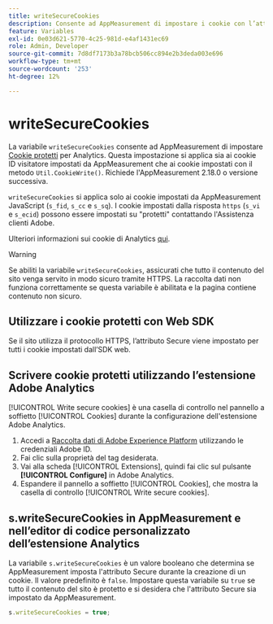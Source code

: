 ```yaml
---
title: writeSecureCookies
description: Consente ad AppMeasurement di impostare i cookie con l’attributo Secure.
feature: Variables
exl-id: 0e03d621-5770-4c25-981d-e4af1431ec69
role: Admin, Developer
source-git-commit: 7d8df7173b3a78bcb506cc894e2b3deda003e696
workflow-type: tm+mt
source-wordcount: '253'
ht-degree: 12%

---
```


# writeSecureCookies

La variabile `writeSecureCookies` consente ad AppMeasurement di impostare [Cookie protetti](https://en.wikipedia.org/wiki/Secure_cookie) per Analytics. Questa impostazione si applica sia ai cookie ID visitatore impostati da AppMeasurement che ai cookie impostati con il metodo `Util.CookieWrite()`. Richiede l&#39;AppMeasurement 2.18.0 o versione successiva.

`writeSecureCookies` si applica solo ai cookie impostati da AppMeasurement JavaScript (`s_fid`, `s_cc` e `s_sq`). I cookie impostati dalla risposta `https` (`s_vi` e `s_ecid`) possono essere impostati su &quot;protetti&quot; contattando l&#39;Assistenza clienti Adobe.

Ulteriori informazioni sui cookie di Analytics [qui](https://experienceleague.adobe.com/docs/core-services/interface/administration/ec-cookies/cookies-analytics.html).

>[!WARNING]
>
>Se abiliti la variabile `writeSecureCookies`, assicurati che tutto il contenuto del sito venga servito in modo sicuro tramite HTTPS. La raccolta dati non funziona correttamente se questa variabile è abilitata e la pagina contiene contenuto non sicuro.

## Utilizzare i cookie protetti con Web SDK

Se il sito utilizza il protocollo HTTPS, l’attributo Secure viene impostato per tutti i cookie impostati dall’SDK web.

## Scrivere cookie protetti utilizzando l’estensione Adobe Analytics

[!UICONTROL Write secure cookies] è una casella di controllo nel pannello a soffietto [!UICONTROL Cookies] durante la configurazione dell&#39;estensione Adobe Analytics.

1. Accedi a [Raccolta dati di Adobe Experience Platform](https://experience.adobe.com/data-collection) utilizzando le credenziali Adobe ID.
2. Fai clic sulla proprietà del tag desiderata.
3. Vai alla scheda [!UICONTROL Extensions], quindi fai clic sul pulsante **[!UICONTROL Configure]** in Adobe Analytics.
4. Espandere il pannello a soffietto [!UICONTROL Cookies], che mostra la casella di controllo [!UICONTROL Write secure cookies].

## s.writeSecureCookies in AppMeasurement e nell’editor di codice personalizzato dell’estensione Analytics

La variabile `s.writeSecureCookies` è un valore booleano che determina se AppMeasurement imposta l&#39;attributo Secure durante la creazione di un cookie. Il valore predefinito è `false`. Impostare questa variabile su `true` se tutto il contenuto del sito è protetto e si desidera che l&#39;attributo Secure sia impostato da AppMeasurement.

```js
s.writeSecureCookies = true;
```
